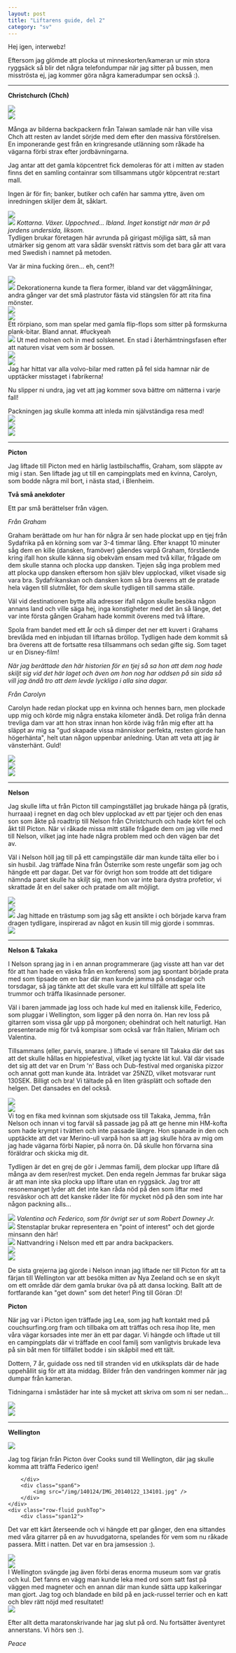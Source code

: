 ```yaml
---
layout: post
title: "Liftarens guide, del 2"
category: "sv"
---
```

Hej igen, interwebz!

Eftersom jag glömde att plocka ut minneskorten/kameran ur min stora ryggsäck
så blir det några telefondumpar när jag sitter på bussen, men misströsta ej,
jag kommer göra några kameradumpar sen också :).

<hr />

__Christchurch (Chch)__

<div class="container-fluid">
    <div class="row-fluid">
        <div class="span6">
            <img src="/img/140124/IMG_20131219_184742.jpg" />
        </div>
        <div class="span6" markdown="1">
<img src="/img/140124/IMG_20131219_184800.jpg" />

Många av bilderna backpackern från Taiwan samlade när han ville visa Chch att
resten av landet sörjde med dem efter den massiva förstörelsen. En imponerande
gest från en kringresande utlänning som råkade ha vägarna förbi strax efter
jordbävningarna.
        </div>
    </div>
    <div class="row-fluid">
        <div class="span4">
Jag antar att det gamla köpcentret fick demoleras för att i mitten av staden
finns det en samling containrar som tillsammans utgör köpcentrat re:start mall.

Ingen är för fin; banker, butiker och cafén har samma yttre, även om
inredningen skiljer dem åt, såklart.
        </div>
        <div class="span8">
            <img src="/img/140124/IMG_20131219_184958.jpg" />
        </div>
    </div>
    <div class="row-fluid">
        <div class="span12">
            <img src="/img/140124/IMG_20131220_181637.jpg" />
            _Kottarna. Växer. Uppochned... Ibland. Inget konstigt när man är på
            jordens undersida, liksom._
        </div>
    </div>
    <div class="row-fluid">
        <div class="span8">
Tydligen brukar företagen här avrunda på girigast möjliga sätt, så man utmärker
sig genom att vara sådär svenskt rättvis som det bara går att vara med Swedish
i namnet på metoden.

Var är mina fucking ören... eh, cent?!
        </div>
        <div class="span4">
            <img src="/img/140124/IMG_20131222_175034.jpg" />
        </div>
    </div>
    <div class="row-fluid pushTop">
        <div class="span12">
            <img src="/img/140124/IMG_20131224_135445.jpg" />
            Dekorationerna kunde ta flera former, ibland var det väggmålningar,
            andra gånger var det små plastrutor fästa vid stängslen för att
            rita fina mönster.
        </div>
    </div>
    <div class="row-fluid">
        <div class="span6">
            <img src="/img/140124/IMG_20131224_141405.jpg" />
        </div>
        <div class="span6">
            <img src="/img/140124/IMG_20131224_141401.jpg" />
        </div>
    </div>
    <div class="row-fluid pushTop">
        <div class="span12">
Ett rörpiano, som man spelar med gamla flip-flops som sitter på formskurna
plank-bitar. Bland annat. #fuckyeah
        </div>
    </div>
    <div class="row-fluid">
        <div class="span12">
            <img src="/img/140124/IMG_20131225_133647.jpg" />
            Ut med molnen och in med solskenet. En stad i återhämtningsfasen
            efter att naturen visat vem som är bossen.
        </div>
    </div>
    <div class="row-fluid">
        <div class="span12">
            <img src="/img/140124/IMG_20131226_154454.jpg" />
        </div>
    </div>
    <div class="row-fluid pushTop">
        <div class="span6">
            <img src="/img/140124/IMG_20131226_154842.jpg" />
        </div>
        <div class="span6">
Jag har hittat var alla volvo-bilar med ratten på fel sida hamnar när de
upptäcker misstaget i fabrikerna!

Nu slipper ni undra, jag vet att jag kommer sova bättre om nätterna i varje
fall!
        </div>
    </div>
    <div class="row-fluid pushTop">
        <div class="span12">
            Packningen jag skulle komma att inleda min självständiga resa med!
        </div>
    </div>
    <div class="row-fluid">
        <div class="span12">
            <img src="/img/140124/IMG_20131230_133925.jpg" />
        </div>
    </div>
    <div class="row-fluid pushTop">
        <div class="span6">
            <img src="/img/140124/IMG_20131231_200234.jpg" />
        </div>
        <div class="span6">
            <img src="/img/140124/IMG_20140101_081221.jpg" />
        </div>
    </div>
</div>

<hr />

__Picton__

Jag liftade till Picton med en härlig lastbilschaffis, Graham, som släppte av
mig i stan. Sen liftade jag ut till en campingplats med en kvinna, Carolyn, som
bodde några mil bort, i nästa stad, i Blenheim.

__Två små anekdoter__

Ett par små berättelser från vägen.

_Från Graham_

Graham berättade om hur han för några år sen hade plockat upp en tjej från
Sydafrika på en körning som var 3-4 timmar lång. Efter knappt 10 minuter såg
dem en kille (dansken, framöver) gåendes varpå Graham, förstående kring ifall
hon skulle känna sig obekväm ensam med två killar, frågade om dem skulle stanna
och plocka upp dansken. Tjejen såg inga problem med att plocka upp dansken
eftersom hon själv blev upplockad, vilket visade sig vara bra. Sydafrikanskan
och dansken kom så bra överens att de pratade hela vägen till slutmålet, för
dem skulle tydligen till samma ställe.

Väl vid destinationen bytte alla adresser ifall någon skulle besöka någon
annans land och ville säga hej, inga konstigheter med det än så länge, det var
inte första gången Graham hade kommit överens med två liftare.

Spola fram bandet med ett år och så dimper det ner ett kuvert i Grahams
brevlåda med en inbjudan till liftarnas bröllop. Tydligen hade dem kommit så
bra överens att de fortsatte resa tillsammans och sedan gifte sig. Som taget ur
en Disney-film!

_När jag berättade den här historien för en tjej så sa hon att dem nog hade
skiljt sig vid det här laget och även om hon nog har oddsen på sin sida så vill
jag ändå tro att dem levde lyckliga i alla sina dagar._

_Från Carolyn_

Carolyn hade redan plockat upp en kvinna och hennes barn, men plockade upp mig
och körde mig några enstaka kilometer ändå. Det roliga från denna trevliga dam
var att hon strax innan hon körde iväg från mig efter att ha släppt av mig sa
"gud skapade vissa människor perfekta, resten gjorde han högerhänta", helt utan
någon uppenbar anledning. Utan att veta att jag är vänsterhänt. Guld!

<div class="container-fluid">
    <div class="row-fluid">
        <div class="span12">
            <img src="/img/140124/IMG_20140103_005651.jpg" />
        </div>
    </div>
    <div class="row-fluid pushTop">
        <div class="span6">
            <img src="/img/140124/IMG_20140106_123823.jpg" />
        </div>
        <div class="span6">
            <img src="/img/140124/IMG_20140106_195413.jpg" />
        </div>
    </div>
</div>

<hr />

__Nelson__

Jag skulle lifta ut från Picton till campingstället jag brukade hänga på
(gratis, hurraaa) i regnet en dag och blev upplockad av ett par tjejer och den
enas son som åkte på roadtrip till Nelson från Christchurch och hade kört fel
och åkt till Picton. När vi råkade missa mitt ställe frågade dem om jag ville
med till Nelson, vilket jag inte hade några problem med och den vägen bar det
av.

Väl i Nelson höll jag till på ett campingställe där man kunde tälta eller bo i
sin husbil. Jag träffade Nina från Österrike som reste ungefär som jag och
hängde ett par dagar. Det var för övrigt hon som trodde att det tidigare nämnda
paret skulle ha skiljt sig, men hon var inte bara dystra profetior, vi
skrattade åt en del saker och pratade om allt möjligt.

<div class="container-fluid">
    <div class="row-fluid">
        <div class="span6">
            <img src="/img/140124/IMG_20140109_115455.jpg" />
        </div>
        <div class="span6">
            <img src="/img/140124/IMG_20140109_123725.jpg" />
        </div>
    </div>
    <div class="row-fluid pushTop">
        <div class="span12">
            <img src="/img/140124/IMG_20140109_134909.jpg" />
            Jag hittade en trästump som jag såg ett ansikte i och började karva
            fram dragen tydligare, inspirerad av något en kusin till mig gjorde
            i sommras.
        </div>
    </div>
    <div class="row-fluid pushTop">
        <div class="span12">
            <img src="/img/140124/IMG_20140109_145102.jpg" />
        </div>
    </div>
</div>

<hr />

__Nelson &amp; Takaka__

I Nelson sprang jag in i en annan programmerare (jag visste att han var det för
att han hade en väska från en konferens) som jag spontant började prata med som
tipsade om en bar där man kunde jamma på onsdagar och torsdagar, så jag tänkte
att det skulle vara ett kul tillfälle att spela lite trummor och träffa
likasinnade personer.

Väl i baren jammade jag loss och hade kul med en italiensk kille, Federico, som
pluggar i Wellington, som ligger på den norra ön. Han rev loss på gitarren som
vissa går upp på morgonen; obehindrat och helt naturligt. Han presenterade mig
för två kompisar som också var från Italien, Miriam och Valentina.

Tillsammans (eller, parvis, snarare..) liftade vi senare till Takaka där det
sas att det skulle hållas en hippiefestival, vilket jag tyckte lät kul. Väl där
visade det sig att det var en Drum 'n' Bass och Dub-festival med organiska
pizzor och annat gott man kunde äta. Inträdet var 25NZD, vilket motsvarar runt
130SEK. Billigt och bra! Vi tältade på en liten gräsplätt och softade den
helgen. Det dansades en del också.

<div class="container-fluid">
    <div class="row-fluid">
        <div class="span6">
            <img src="/img/140124/IMG_20140111_131915.jpg" />
        </div>
        <div class="span6">
            <img src="/img/140124/IMG_20140111_131908.jpg" />
        </div>
    </div>
    <div class="row-fluid pushTop" markdown="1">
Vi tog en fika med kvinnan som skjutsade oss till Takaka, Jemma, från
Nelson och innan vi tog farväl så passade jag på att ge henne min
HM-kofta som hade krympt i tvätten och inte passade längre. Hon spanade
in den och upptäckte att det var Merino-ull varpå hon sa att jag skulle
höra av mig om jag hade vägarna förbi Napier, på norra ön. Då skulle
hon förvarna sina föräldrar och skicka mig dit.

Tydligen är det en grej de gör i Jemmas familj, dem plockar upp liftare då
många av dem reser/rest mycket. Den enda regeln Jemmas far brukar säga är att
man inte ska plocka upp liftare utan en ryggsäck. Jag tror att resonemanget
lyder att det inte kan råda nöd på den som liftar med resväskor och att det
kanske råder lite för mycket nöd på den som inte har någon packning alls...
    </div>
    <div class="row-fluid pushTop">
        <div class="span12">
            <img src="/img/140124/IMG_20140110_152934.jpg" />
            _Valentina och Federico, som för övrigt ser ut som Robert Downey
            Jr._
        </div>
    </div>
    <div class="row-fluid pushTop">
        <div class="span12">
            <img src="/img/140124/IMG_20140111_171357.jpg" />
            Stenstaplar brukar representera en "point of interest" och det
            gjorde minsann den här!
        </div>
    </div>
    <div class="row-fluid pushTop">
        <div class="span12">
            <img src="/img/140124/IMG_20140114_211453.jpg" />
            Nattvandring i Nelson med ett par andra backpackers.
        </div>
    </div>
    <div class="row-fluid pushTop">
        <div class="span6">
            <img src="/img/140124/IMG_20140118_135642.jpg" />
        </div>
        <div class="span6">
            <img src="/img/140124/IMG_20140118_155249.jpg" />
        </div>
    </div>
</div>

De sista grejerna jag gjorde i Nelson innan jag liftade ner till Picton för att
ta färjan till Wellington var att besöka mitten av Nya Zeeland och se en skylt
om ett område där dem gamla brukar öva på att dansa locking. Ballt att de
fortfarande kan "get down" som det heter! Ping till Göran :D!

__Picton__

När jag var i Picton igen träffade jag Lea, som jag haft kontakt med på
couchsurfing.org fram och tillbaka om att träffas och resa ihop lite, men våra
vägar korsades inte mer än ett par dagar. Vi hängde och liftade ut till en
campingplats där vi träffade en cool familj som vanligtvis brukade leva på sin
båt men för tillfället bodde i sin skåpbil med ett tält.

Dottern, 7 år, guidade oss ned till stranden vid en utkiksplats där de hade
uppehållit sig för att äta middag. Bilder från den vandringen kommer när jag
dumpar från kameran.

Tidningarna i småstäder har inte så mycket att skriva om som ni ser nedan...

<div class="container-fluid">
    <div class="row-fluid">
        <div class="span12">
            <img src="/img/140124/IMG_20140120_113716.jpg" />
        </div>
    </div>
    <div class="row-fluid pushTop">
        <div class="span12">
            <img src="/img/140124/IMG_20140120_170536.jpg" />
        </div>
    </div>
</div>

<hr />

__Wellington__


<div class="container-fluid">
    <div class="row-fluid">
        <div class="span6" markdown="1">
<img src="/img/140124/IMG_20140122_105501.jpg" />

Jag tog färjan från Picton över Cooks sund till Wellington, där jag skulle
komma att träffa Federico igen!

        </div>
        <div class="span6">
            <img src="/img/140124/IMG_20140122_134101.jpg" />
        </div>
    </div>
    <div class="row-fluid pushTop">
        <div class="span12">
Det var ett kärt återseende och vi hängde ett par gånger, den ena sittandes med
våra gitarrer på en av huvudgatorna, spelandes för vem som nu råkade passera.
Mitt i natten. Det var en bra jamsession :).
        </div>
    </div>
    <div class="row-fluid pushTop">
        <div class="span6">
            <img src="/img/140124/IMG_20140123_163859.jpg" />
        </div>
        <div class="span6">
            <img src="/img/140124/IMG_20140123_170029.jpg" />
        </div>
    </div>
    <div class="row-fluid pushTop">
        <div class="span12">
I Wellington svängde jag även förbi deras enorma museum som var gratis och kul.
Det fanns en vägg man kunde leka med ord som satt fast på väggen med magneter
och en annan där man kunde sätta upp kalkeringar man gjort. Jag tog och
blandade en bild på en jack-russel terrier och en katt och blev rätt nöjd med
resultatet!
        </div>
    </div>
    <div class="row-fluid pushTop">
        <div class="span12">
            <img src="/img/140124/IMG_20140124_144738.jpg" />
        </div>
    </div>
</div>

Efter allt detta maratonskrivande har jag slut på ord. Nu fortsätter äventyret
annerstans. Vi hörs sen :).

_Peace_
